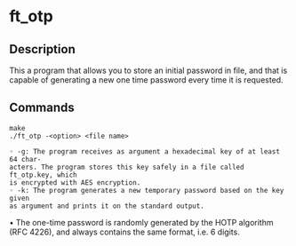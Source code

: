 # ft_otp

## Description
This a program that allows you to store
an initial password in file, and that is capable of generating a new one time password
every time it is requested.<br />

## Commands
```
make
./ft_otp -<option> <file name>

◦ -g: The program receives as argument a hexadecimal key of at least 64 char-
acters. The program stores this key safely in a file called ft_otp.key, which
is encrypted with AES encryption.
◦ -k: The program generates a new temporary password based on the key given
as argument and prints it on the standard output.
```

• The one-time password is randomly generated by the HOTP algorithm (RFC 4226), and always contains the
same format, i.e. 6 digits.

